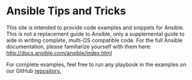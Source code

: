 # Ansible Tips and Tricks

This site is intended to provide code examples and snippets for Ansible.  This is not a replacement guide to Ansible, only a supplemental guide to aide in writing complete, multi-OS compatible code.  For the full Ansible documentation, please familiarize yourself with them here: <http://docs.ansible.com/ansible/index.html>

For complete examples, feel free to run any playbook in the examples on our GitHub [repository.](https://github.com/cyverse/ansible-tips-and-tricks/tree/master/examples)